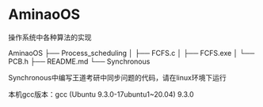 # AminaoOS
操作系统中各种算法的实现

 AminaoOS
    ├── Process_scheduling
    │   ├── FCFS.c
    │   ├── FCFS.exe
    │   └── PCB.h
    ├── README.md
    └── Synchronous

Synchronous中编写王道考研中同步问题的代码，请在linux环境下运行

本机gcc版本：gcc (Ubuntu 9.3.0-17ubuntu1~20.04) 9.3.0

